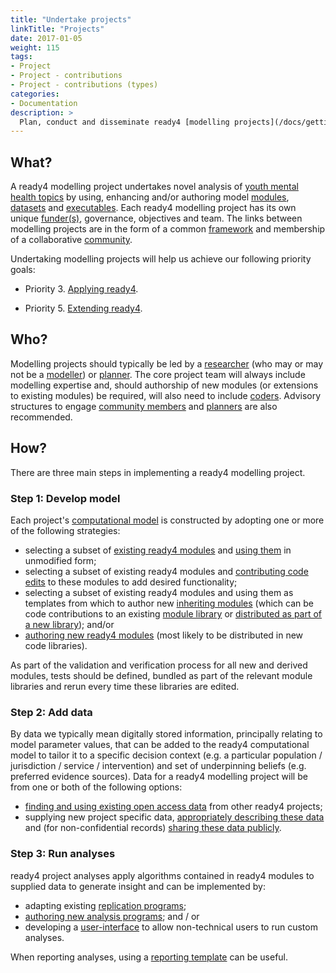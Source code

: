 ```yaml
---
title: "Undertake projects"
linkTitle: "Projects"
date: 2017-01-05
weight: 115
tags:
- Project
- Project - contributions
- Project - contributions (types)
categories:
- Documentation
description: >
  Plan, conduct and disseminate ready4 [modelling projects](/docs/getting-started/concepts/project/).
---
```


## What?
A ready4 modelling project undertakes novel analysis of [youth mental health topics](/docs/examples/) by using, enhancing and/or authoring model [modules](/docs/getting-started/concepts/module/), [datasets](/docs/model/datasets/) and [executables](/docs/software/executables/). 
Each ready4 modelling project has its own unique [funder(s)](/docs/getting-started/stakeholders/funders/), governance, objectives and team. The links between modelling projects are in the form of a common [framework](/docs/framework/) and membership of a collaborative [community](/community/). 

Undertaking modelling projects will help us achieve our following priority goals:

- Priority 3. [Applying ready4](/docs/contribution-guidelines/priorities/apply/).

- Priority 5. [Extending ready4](/docs/contribution-guidelines/priorities/extend/).

## Who?
Modelling projects should typically be led by a [researcher](/docs/getting-started/stakeholders/researchers/) (who may or may not be a [modeller](/docs/getting-started/users/modeller/)) or [planner](/docs/getting-started/users/planner/). The core project team will always include modelling expertise and, should authorship of new modules (or extensions to existing modules) be required, will also need to include [coders](/docs/getting-started/users/coder/). Advisory structures to engage [community members](/docs/getting-started/stakeholders/community-members/) and [planners](/docs/getting-started/users/planner/) are also recommended.

## How?
There are three main steps in implementing a ready4 modelling project.

### Step 1: Develop model
Each project's [computational model](/docs/getting-started/concepts/model/) is constructed by adopting one or more of the following strategies:

- selecting a subset of [existing ready4 modules](/docs/model/modules/finding-modules/) and [using them](/docs/model/modules/using-modules/) in unmodified form;
- selecting a subset of existing ready4 modules and [contributing code edits](/docs/contribution-guidelines/contribution-types/code/) to these modules to add desired functionality;
- selecting a subset of existing ready4 modules and using them as templates from which to author new [inheriting modules](/docs/framework/implementation/paradigm/#inheritence) (which can be code contributions to an existing [module library](/docs/software/libraries/types/module/) or [distributed as part of a new library](/docs/framework/use/authoring-modules/packaging-modules/)); and/or
- [authoring new ready4 modules](/docs/framework/use/authoring-modules/) (most likely to be distributed in new code libraries). 

As part of the validation and verification process for all new and derived modules, tests should be defined, bundled as part of the relevant module libraries and rerun every time these libraries are edited.

### Step 2: Add data
By data we typically mean digitally stored information, principally relating to model parameter values, that can be added to the ready4 computational model to tailor it to a specific decision context (e.g. a particular population / jurisdiction / service / intervention) and set of underpinning beliefs (e.g. preferred evidence sources). Data for a ready4 modelling project will be from one or both of the following options:

- [finding and using existing open access data](/docs/model/datasets/finding-data/) from other ready4 projects;
- supplying new project specific data, [appropriately describing these data](/docs/framework/use/authoring-data/label-data/) and (for non-confidential records) [sharing these data publicly](/docs/framework/use/authoring-data/share-data/).

### Step 3: Run analyses
ready4 project analyses apply algorithms contained in ready4 modules to supplied data to generate insight and can be implemented by:

- adapting existing [replication programs](/docs/model/analyses/replication-code/); 
- [authoring new analysis programs](/docs/framework/use/authoring-analyses/); and / or
- developing a [user-interface](/docs/model/analyses/decision-aids/) to allow non-technical users to run custom analyses.

When reporting analyses, using a [reporting template](/docs/model/analyses/reporting-templates/) can be useful.


